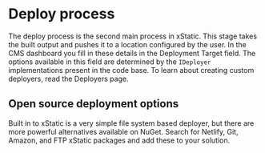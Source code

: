 # Deploy process

The deploy process is the second main process in xStatic. This stage takes the built output and pushes it to a location configured by the user. In the CMS dashboard you fill in these details in the Deployment Target field. The options available in this field are determined by the `IDeployer` implementations present in the code base. To learn about creating custom deployers, read the Deployers page.

## Open source deployment options

Built in to xStatic is a very simple file system based deployer, but there are more powerful alternatives available on NuGet. Search for Netlify, Git, Amazon, and FTP xStatic packages and add these to your solution.